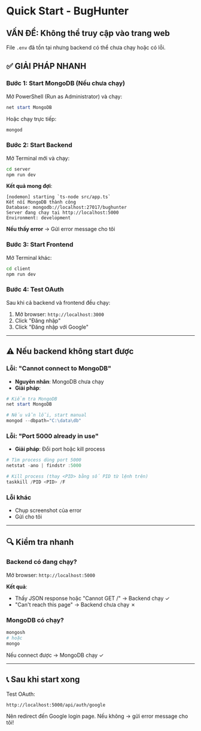 # Quick Start - BugHunter

## VẤN ĐỀ: Không thể truy cập vào trang web

File `.env` đã tồn tại nhưng backend có thể chưa chạy hoặc có lỗi.

## ✅ GIẢI PHÁP NHANH

### Bước 1: Start MongoDB (Nếu chưa chạy)

Mở PowerShell (Run as Administrator) và chạy:

```powershell
net start MongoDB
```

Hoặc chạy trực tiếp:
```powershell
mongod
```

### Bước 2: Start Backend

Mở Terminal mới và chạy:

```bash
cd server
npm run dev
```

**Kết quả mong đợi**:
```
[nodemon] starting `ts-node src/app.ts`
Kết nối MongoDB thành công
Database: mongodb://localhost:27017/bughunter
Server đang chạy tại http://localhost:5000
Environment: development
```

**Nếu thấy error** → Gửi error message cho tôi

### Bước 3: Start Frontend

Mở Terminal khác:

```bash
cd client
npm run dev
```

### Bước 4: Test OAuth

Sau khi cả backend và frontend đều chạy:

1. Mở browser: `http://localhost:3000`
2. Click "Đăng nhập"
3. Click "Đăng nhập với Google"

---

## ⚠️ Nếu backend không start được

### Lỗi: "Cannot connect to MongoDB"
- **Nguyên nhân**: MongoDB chưa chạy
- **Giải pháp**:
```powershell
# Kiểm tra MongoDB
net start MongoDB

# Nếu vẫn lỗi, start manual
mongod --dbpath="C:\data\db"
```

### Lỗi: "Port 5000 already in use"
- **Giải pháp**: Đổi port hoặc kill process
```powershell
# Tìm process dùng port 5000
netstat -ano | findstr :5000

# Kill process (thay <PID> bằng số PID từ lệnh trên)
taskkill /PID <PID> /F
```

### Lỗi khác
- Chụp screenshot của error
- Gửi cho tôi

---

## 🔍 Kiểm tra nhanh

### Backend có đang chạy?
Mở browser: `http://localhost:5000`

**Kết quả**:
- Thấy JSON response hoặc "Cannot GET /" → Backend chạy ✓
- "Can't reach this page" → Backend chưa chạy ✗

### MongoDB có chạy?
```bash
mongosh
# hoặc
mongo
```

Nếu connect được → MongoDB chạy ✓

---

## 📞 Sau khi start xong

Test OAuth:
```
http://localhost:5000/api/auth/google
```

Nên redirect đến Google login page. Nếu không → gửi error message cho tôi!

